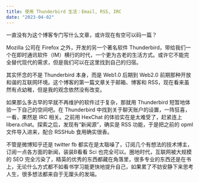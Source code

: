 ```yaml
---
title: 使用 Thunderbird 生活：Email, RSS, IRC
date: "2023-04-02"
---
```


一直没有为这个博客专门写什么文章，或许现在有空可以码一篇？

Mozilla 公司在 Firefox 之外，开发的另一个著名软件 Thunderbird，带给我们一个在即时通讯软件（IM）横行的时代，一个更为古老的生活方式。或许它不能完全替代现代的需求，但是我们可以在这里找到自己的归宿。

其实怀念的不是 Thunderbird 本身，而是 Web1.0 后期到 Web2.0 前期那种开放和谐的互联网环境。这个博客的第一篇文章关于邮箱、博客和 RSS，现在看来虽然有点幼稚，但是我的观念依然没有改变。

如果那么多古早的早就不再维护的软件过于复杂，那就用 Thunderbird 短暂地体验一下自己的空间吧。在 Thunderbird 中找到关于聊天账户的设置，一阵狂喜，一看，果然是 IRC 相关。之前用 HexChat 的体验实在是太难受了，赶紧连上 libera.chat。探索之后，发现有“新闻源”，确实是 RSS 功能，于是把之前的 opml 文件导入进来，配合 RSSHub 食用确实很香。

不管是微博知乎还是 twitter fb 都实在是太聒噪了，订阅几个有想法的技术博主，订阅一点各方面的新闻，装装B看看 Sci 也完全可以。圈地时代，互联网被大规模的 SEO 完全污染了，精英的优秀的东西都藏在角落里，很多专业的东西还是在书上，无论什么方式都不如看书学习能更快地提升自己，如果累了不妨安静下来思考人生，很多想法都来自于无厘头的发端。
